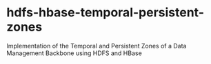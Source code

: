 # hdfs-hbase-temporal-persistent-zones
Implementation of the Temporal and Persistent Zones of a Data Management Backbone using HDFS and HBase
